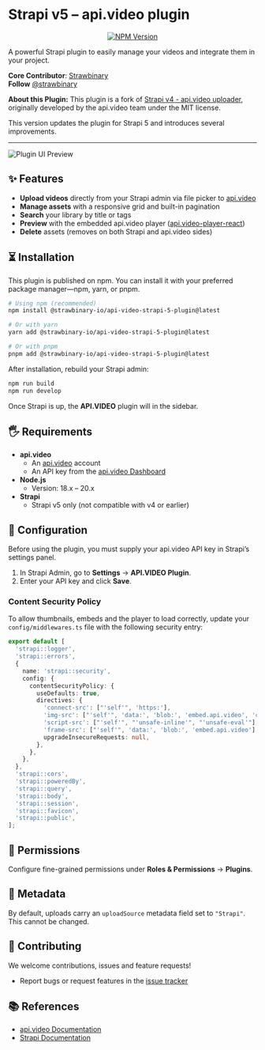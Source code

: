 # Strapi v5 – api.video plugin

<p align="center">
  <a href="https://www.npmjs.com/package/@strawbinary-io/api-video-strapi-5-plugin">
    <img src="https://img.shields.io/npm/v/%40strawbinary-io%2Fapi-video-strapi-5-plugin" alt="NPM Version" />
  </a>
</p>

A powerful Strapi plugin to easily manage your videos and integrate them in your project.

**Core Contributor**: [Strawbinary](https://github.com/Strawbinary)  
**Follow** [@strawbinary](https://www.linkedin.com/company/strawbinary-gbr/)

**About this Plugin:**
This plugin is a fork of [Strapi v4 - api.video uploader](https://github.com/apivideo/api.video-strapi-plugin/tree/main),
originally developed by the api.video team under the MIT license.

This version updates the plugin for Strapi 5 and introduces several improvements.

---

![Plugin UI Preview](public/assets/preview_dark.png)

## ✨ Features

- **Upload videos** directly from your Strapi admin via file picker to [api.video](https://api.video)
- **Manage assets** with a responsive grid and built-in pagination
- **Search** your library by title or tags
- **Preview** with the embedded api.video player ([api.video-player-react](https://github.com/apivideo/api.video-react-player))
- **Delete** assets (removes on both Strapi and api.video sides)

## ⏳ Installation

This plugin is published on npm. You can install it with your preferred package manager—npm, yarn, or pnpm.

```bash
# Using npm (recommended)
npm install @strawbinary-io/api-video-strapi-5-plugin@latest

# Or with yarn
yarn add @strawbinary-io/api-video-strapi-5-plugin@latest

# Or with pnpm
pnpm add @strawbinary-io/api-video-strapi-5-plugin@latest
```

After installation, rebuild your Strapi admin:

```bash
npm run build
npm run develop
```

Once Strapi is up, the **API.VIDEO** plugin will in the sidebar.

## 🖐 Requirements

- **api.video**
  - An [api.video](https://api.video) account
  - An API key from the [api.video Dashboard](https://dashboard.api.video/apikeys)
- **Node.js**
  - Version: 18.x – 20.x
- **Strapi**
  - Strapi v5 only (not compatible with v4 or earlier)

## 🔧 Configuration

Before using the plugin, you must supply your api.video API key in Strapi’s settings panel.

1. In Strapi Admin, go to **Settings** → **API.VIDEO Plugin**.
2. Enter your API key and click **Save**.

### Content Security Policy

To allow thumbnails, embeds and the player to load correctly, update your `config/middlewares.ts` file with the following security entry:

```ts
export default [
  'strapi::logger',
  'strapi::errors',
  {
    name: 'strapi::security',
    config: {
      contentSecurityPolicy: {
        useDefaults: true,
        directives: {
          'connect-src': ["'self'", 'https:'],
          'img-src': ["'self'", 'data:', 'blob:', 'embed.api.video', 'cdn.api.video/vod/'],
          'script-src': ["'self'", "'unsafe-inline'", "'unsafe-eval'"],
          'frame-src': ["'self'", 'data:', 'blob:', 'embed.api.video'],
          upgradeInsecureRequests: null,
        },
      },
    },
  },
  'strapi::cors',
  'strapi::poweredBy',
  'strapi::query',
  'strapi::body',
  'strapi::session',
  'strapi::favicon',
  'strapi::public',
];
```

## 👤 Permissions

Configure fine-grained permissions under **Roles & Permissions** → **Plugins**.

## 💾 Metadata

By default, uploads carry an `uploadSource` metadata field set to `"Strapi"`. This cannot be changed.

## 🤝 Contributing

We welcome contributions, issues and feature requests!

- Report bugs or request features in the [issue tracker](https://github.com/Strawbinary/api.video-strapi-5-plugin/issues)

## 📚 References

- [api.video Documentation](https://docs.api.video/docs/apivideo-api-reference)
- [Strapi Documentation](https://docs.strapi.io)

